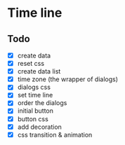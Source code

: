 # Time line

## Todo

- [x] create data
- [x] reset css
- [x] create data list
- [x] time zone (the wrapper of dialogs)
- [x] dialogs css
- [x] set time line
- [x] order the dialogs
- [x] initial button
- [x] button css
- [x] add decoration
- [x] css transition & animation
